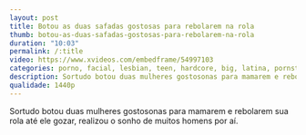 ```yaml
---
layout: post
title: Botou as duas safadas gostosas para rebolarem na rola
thumb: botou-as-duas-safadas-gostosas-para-rebolarem-na-rola
duration: "10:03"
permalink: /:title
video: https://www.xvideos.com/embedframe/54997103
categories: porno, facial, lesbian, teen, hardcore, big, latina, pornstar, ass, milf, rough, threesome, group, booty, big-ass, orgy, amateurs, big-boobs, stacked
description: Sortudo botou duas mulheres gostosonas para mamarem e rebolarem sua rola até ele gozar, realizou o sonho de muitos homens por aí.
qualidade: 1440p
---
```

Sortudo botou duas mulheres gostosonas para mamarem e rebolarem sua rola até ele gozar, realizou o sonho de muitos homens por aí.